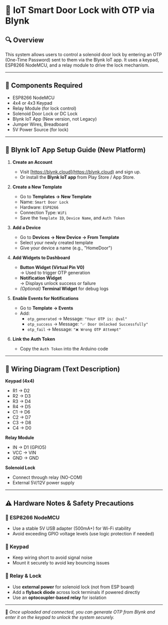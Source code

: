 # 🔐 IoT Smart Door Lock with OTP via Blynk

## 🔍 Overview
This system allows users to control a solenoid door lock by entering an OTP (One-Time Password) sent to them via the Blynk IoT app. It uses a keypad, ESP8266 NodeMCU, and a relay module to drive the lock mechanism.

---

## 🧰 Components Required
- ESP8266 NodeMCU
- 4x4 or 4x3 Keypad
- Relay Module (for lock control)
- Solenoid Door Lock or DC Lock
- Blynk IoT App (New version, not Legacy)
- Jumper Wires, Breadboard
- 5V Power Source (for lock)

---

## 📱 Blynk IoT App Setup Guide (New Platform)

1. **Create an Account**
   - Visit [https://blynk.cloud](https://blynk.cloud) and sign up.
   - Or install the **Blynk IoT app** from Play Store / App Store.

2. **Create a New Template**
   - Go to **Templates → New Template**
   - Name: `Smart Door Lock`
   - Hardware: `ESP8266`
   - Connection Type: `WiFi`
   - Save the `Template ID`, `Device Name`, and `Auth Token`

3. **Add a Device**
   - Go to **Devices → New Device → From Template**
   - Select your newly created template
   - Give your device a name (e.g., "HomeDoor")

4. **Add Widgets to Dashboard**
   - **Button Widget (Virtual Pin V0)**  
     → Used to trigger OTP generation
   - **Notification Widget**  
     → Displays unlock success or failure
   - *(Optional)* **Terminal Widget** for debug logs

5. **Enable Events for Notifications**
   - Go to **Template → Events**
   - Add:
     - `otp_generated` → Message: `"Your OTP is: @val"`
     - `otp_success` → Message: `"✅ Door Unlocked Successfully"`
     - `otp_fail` → Message: `"❌ Wrong OTP Attempt"`

6. **Link the Auth Token**
   - Copy the `Auth Token` into the Arduino code

---

## 🔧 Wiring Diagram (Text Description)

**Keypad (4x4)**
- R1 → D2  
- R2 → D3  
- R3 → D4  
- R4 → D5  
- C1 → D6  
- C2 → D7  
- C3 → D8  
- C4 → D0  

**Relay Module**
- IN  → D1 (GPIO5)  
- VCC → VIN  
- GND → GND

**Solenoid Lock**
- Connect through relay (NO-COM)
- External 5V/12V power supply

---

## ⚠️ Hardware Notes & Safety Precautions

### 🧠 ESP8266 NodeMCU
- Use a stable 5V USB adapter (500mA+) for Wi-Fi stability
- Avoid exceeding GPIO voltage levels (use logic protection if needed)

### 🔢 Keypad
- Keep wiring short to avoid signal noise
- Mount it securely to avoid key bouncing issues

### 🔐 Relay & Lock
- Use **external power** for solenoid lock (not from ESP board)
- Add a **flyback diode** across lock terminals if powered directly
- Use an **optocoupler-based relay** for isolation

---

📱 *Once uploaded and connected, you can generate OTP from Blynk and enter it on the keypad to unlock the system securely.*
